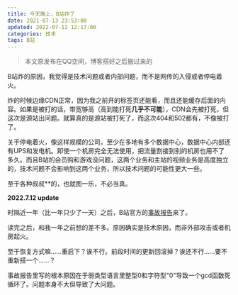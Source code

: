 ```yaml
---
title: 今天晚上，B站炸了
date: 2021-07-13 23:53:00
updated: 2022-07-12 12:17:00
categories: 技术
tags: B站
---
```


> 本文原发布在QQ空间，博客搭好之后搬过来的

B站炸的原因，我觉得是技术问题或者内部问题，而不是网传的入侵或者停电着火。  

<!-- more -->

炸的时候边缘CDN正常，因为我之前开的标签页还能看，而且还能缓存后面的内容。如果是被打的话，带宽够高（高到能打死**几乎不可能**），CDN会先被打死，但这次是源站出问题。就算真的是源站被打死了，而这次404和502都有，不像被打了。

关于停电着火，像这样规模的公司，至少在多地有多个数据中心，数据中心内部还有UPS和发电机。即使一个机房完全无法使用，把流量割接到别的机房也用不了多久。而且B站的会员购和游戏没问题，这两个业务和主站的视频业务是高度独立的，技术问题不会影响到这两个业务，所以技术问题的可能性更大一些。

至于各种叔叔**的，也就图一乐，不必当真。

**2022.7.12 update**

时隔近一年（比一年只少了一天）之后，B站官方的[事故报告](https://www.bilibili.com/read/cv17521097)来了。  

读完之后，和我一年之前想的差不多。原因确实是技术原因，而非外部攻击或者机房起火。

至于恢复方式嘛……重启下？诶不行。前段时间的更新回滚掉？诶还不行……要不重新搭一个……？

事故报告里写的根本原因在于弱类型语言里整型0和字符型"0"导致一个gcd函数死循环了。问题本身不大但导致了大问题。